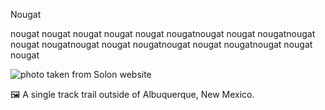 Nougat


nougat nougat nougat nougat nougat nougatnougat nougat nougatnougat nougat nougatnougat nougat nougatnougat nougat nougatnougat nougat nougat

![photo taken from Solon website ](https://solon-collectif.org/media/pages/projets/tetes-de-rayon/02229e4144-1739219224/atelier-tetes-de-rayon_solon_2024_3-1920x-q80.webp)

<figcaption>🖼️ A single track trail outside of Albuquerque, New Mexico.</figcaption>